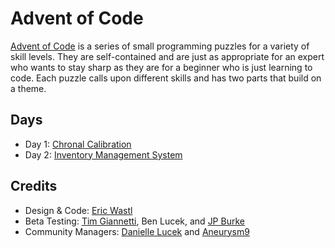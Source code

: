 # Advent of Code

[Advent of Code](https://adventofcode.com/) is a series of small programming puzzles for a variety of skill levels. They are self-contained and are just as appropriate for an expert who wants to stay sharp as they are for a beginner who is just learning to code. Each puzzle calls upon different skills and has two parts that build on a theme.

## Days

- Day 1: [Chronal Calibration](./01-ChronalCalibration)
- Day 2: [Inventory Management System](./02-InventoryManagementSystem)

## Credits

- Design & Code: [Eric Wastl](https://twitter.com/ericwastl)
- Beta Testing: [Tim Giannetti](https://twitter.com/Sr_Giannetti), Ben Lucek, and [JP Burke](https://twitter.com/yatpay)
- Community Managers: [Danielle Lucek](https://www.reddit.com/user/daggerdragon) and [Aneurysm9](https://twitter.com/Aneurysm9)

